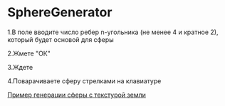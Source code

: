 # SphereGenerator


1.В поле вводите число ребер n-угольника (не менее 4 и кратное 2), который будет основой для сферы 

2.Жмете "ОК"

3.Ждете

4.Поварачиваете сферу стрелками на клавиатуре


[Пример генерации сферы с текстурой земли](https://rawcdn.githack.com/Kitaety/SphereGenerator/4185c5159dcf46ae8f73d2144ae805b245ea5ba6/test.html)
